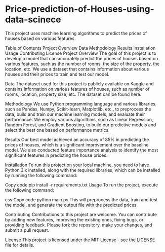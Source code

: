 # Price-prediction-of-Houses-using-data-scinece
This project uses machine learning algorithms to predict the prices of houses based on various features.

Table of Contents
Project Overview
Data
Methodology
Results
Installation
Usage
Contributing
License
Project Overview
The goal of this project is to develop a model that can accurately predict the prices of houses based on various features, such as the number of rooms, the size of the property, the location, etc. We use a dataset that contains information about various houses and their prices to train and test our model.

Data
The dataset used for this project is publicly available on Kaggle and contains information on various features of houses, such as number of rooms, location, property size, etc. The dataset can be found here.

Methodology
We use Python programming language and various libraries, such as Pandas, Numpy, Scikit-learn, Matplotlib, etc., to preprocess the data, build and train our machine learning models, and evaluate their performance. We employ various algorithms, such as Linear Regression, Random Forest, and Gradient Boosting, to build our predictive models and select the best one based on performance metrics.

Results
Our best model achieved an accuracy of 85% in predicting the prices of houses, which is a significant improvement over the baseline model. We also conducted feature importance analysis to identify the most significant features in predicting the house prices.

Installation
To run this project on your local machine, you need to have Python 3.x installed, along with the required libraries, which can be installed by running the following command:

Copy code
pip install -r requirements.txt
Usage
To run the project, execute the following command:

css
Copy code
python main.py
This will preprocess the data, train and test the model, and generate the output file with the predicted prices.

Contributing
Contributions to this project are welcome. You can contribute by adding new features, improving the existing ones, fixing bugs, or providing feedback. Please fork the repository, make your changes, and submit a pull request.

License
This project is licensed under the MIT License - see the LICENSE file for details.
